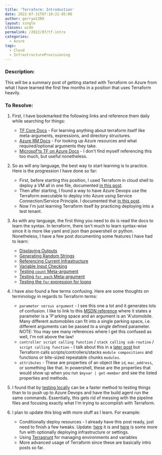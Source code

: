 ```yaml
---
title: 'Terraform: Introduction'
date: 2022-07-31T07:10:21-05:00
author: gerryw1389
layout: single
classes: wide
permalink: /2022/07/tf-intro
categories:
  - Azure
tags:
  - Cloud
  - InfrastructureProvisioning
---
```

<!--more-->

### Description:

This will be a summary post of getting started with Terraform on Azure from what I have learned the first few months in a position that uses Terraform heavily.

### To Resolve:

1. First, I have bookmarked the following links and reference them daily while searching for things:

   - [TF Core Docs](https://www.terraform.io/language) - For learning anything about terraform itself like meta-arguments, expressions, and directory structures.
   - [Azure RM Docs](https://registry.terraform.io/providers/hashicorp/azurerm/latest/docs/resources/resource_group) - For looking up Azure resources and what required/optional arguments they take.
   - [Microsof'ts TF on Azure Docs](https://docs.microsoft.com/en-us/azure/developer/terraform/) - I don't find myself referencing this too much, but useful nonetheless.

1. So as will any language, the best way to start learning is to practice. Here is the progression I have done so far:

   - First, before starting this position, I used Terraform in cloud shell to deploy a VM all in one file, documented [in this post](https://automationadmin.com/2021/10/terra-deploy-vm).
   - Then after starting, I found a way to have Azure Devops use the Terraform executable to deploy into Azure using Service Connection/Service Principle. I documented that [in this post](https://automationadmin.com/2022/05/setup-azdo-terraform/).
   - Now I'm just learning Terraform itself by practicing deploying into a test tenant.

1. As with any language, the first thing you need to do is read the docs to learn the syntax. In terraform, there isn't much to learn syntax-wise since it is more like yaml and json than powershell or python. Nonetheless, I have a few post documenting some features I have had to learn:

   - [Displaying Outputs](https://automationadmin.com/2022/05/tf-display-outputs/)
   - [Generating Random Strings](https://automationadmin.com/2022/07/tf-generating-random-strings)
   - [Referencing Current Infrastructure](https://automationadmin.com/2022/07/tf-reference-current)
   - [Variable Input Checking](https://automationadmin.com/2022/07/tf-variable-input-checking)
   - [Testing `count` Meta-argument](https://automationadmin.com/2022/07/tf-count)
   - [Testing `for_each` Meta-argument](https://automationadmin.com/2022/07/tf-for-each)
   - [Testing the `for` expression for loops](https://automationadmin.com/2022/07/tf-for-loop)

1. I have also found a few terms confusing. Here are some thoughts on terminology in regards to Terraform terms:

   - `parameter versus argument` - I see this one a lot and it generates lots of confusion. I like to link to this [MSDN reference](https://learn.microsoft.com/en-us/dotnet/visual-basic/programming-guide/language-features/procedures/differences-between-parameters-and-arguments) where it states a parameter is a 'P'arking space and an argument is an 'A'utomobile. Many different automobiles can fit into a single parking space, i.e. different arguments can be passed to a single defined parameter. NOTE: You may see many references where I get this confused as well, I'm not above the law!
   - `controller script calling function` / `stack calling sub-routine` / `script calling function` - I talk about this in a [later post](https://automationadmin.com/2022/08/calling-remote-modules) but Terraform calls scripts/controllers/stacks `module compositions` and functions or bite-sized repeatable chunks `modules`.
   - `attributes` - These are properties of an object like `id`, `mac_address`, or something like that. In powershell, these are the properties that would show up when you run `$myvar | get-member` and see the listed properties and methods.

2. I found that by [testing locally](https://automationadmin.com/2022/07/tf-testing-locally) can be a faster method to testing things than to to push up to Azure Devops and have the build agent run the same commands. Essentially, this gets rid of messing with the pipeline files and focusing exactly what I'm trying to accomplish with Terraform.

3. I plan to update this blog with more stuff as I learn. For example:

   - Conditionally deploy resources - I already have this post ready, just need to finish a few tweaks. Update: [here](https://automationadmin.com/2022/08/tf-conditional-deploy) it is and [here](https://automationadmin.com/2022/10/tf-using-flags-for-settings) is some more fun with optionally deploying infrastructure or settings.
   - Using [Terragrunt](https://automationadmin.com/2023/01/terragrunt-repo-structure-v1) for managing environments and variables
   - More advanced usage of Terraform since these are basically intro posts so far.
